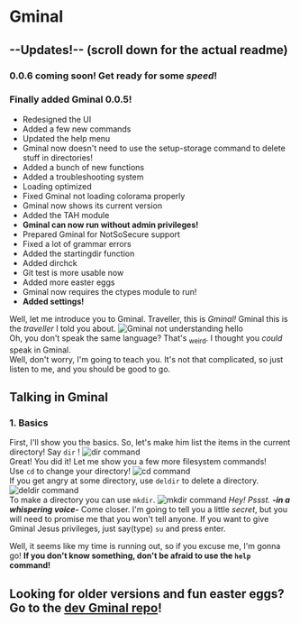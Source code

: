 # Gminal
## --Updates!-- (scroll down for the actual readme)
### 0.0.6 coming soon! Get ready for some _speed_!
### Finally added Gminal 0.0.5!
- Redesigned the UI
- Added a few new commands
- Updated the help menu
- Gminal now doesn't need to use the setup-storage command to delete stuff in directories!
- Added a bunch of new functions
- Added a troubleshooting system
- Loading optimized
- Fixed Gminal not loading colorama properly
- Gminal now shows its current version
- Added the TAH module
- **Gminal can now run without admin privileges!**
- Prepared Gminal for NotSoSecure support
- Fixed a lot of grammar errors
- Added the startingdir function
- Added dirchck
- Git test is more usable now
- Added more easter eggs
- Gminal now requires the ctypes module to run!
- **Added settings!**
  
  
Well, let me introduce you to Gminal.
Traveller, this is _Gminal!_ Gminal this is the _traveller_ I told you about.
![Gminal not understanding hello](https://github.com/ItzFimes/Gminal_dev/assets/83063145/2f306a46-32e0-4e37-a963-f1b96ce34561)   
Oh, you don't speak the same language? That's <sub>weird</sub>. I thought you _could_ speak in Gminal.  
Well, don't worry, I'm going to teach you. It's not that complicated, so just listen to me, and you should be good to go.

## Talking in Gminal
### 1. Basics
First, I'll show you the basics. So, let's make him list the items in the current directory! Say `dir` !
![dir command](https://github.com/ItzFimes/Gminal_dev/assets/83063145/1272104d-25f1-49ce-b578-b7fb76c68474)  
Great! You did it! Let me show you a few more filesystem commands!  
Use `cd` to change your directory! 
![cd command](https://github.com/ItzFimes/Gminal_dev/assets/83063145/0ec2caf5-9ac3-45a6-8e4a-eaa8467aa97a)  
If you get angry at some directory, use `deldir` to delete a directory.
![deldir command](https://github.com/ItzFimes/Gminal_dev/assets/83063145/07ebc261-d623-4059-8e92-09f39d451b9b)  
To make a directory you can use `mkdir`.
![mkdir command](https://github.com/ItzFimes/Gminal_dev/assets/83063145/15e56603-914d-4c32-a398-989f1136ed9b)
_Hey! Pssst._ _**-in a whispering voice-**_ Come closer. I'm going to tell you a little _secret_, but you will need to promise me that you won't tell anyone. If you want to give Gminal Jesus privileges, just say(type) `su` and press enter.  

Well, it seems like my time is running out, so if you excuse me, I'm gonna go! **If you don't know something, don't be afraid to use the `help` command!**

## Looking for older versions and fun easter eggs? Go to the [dev Gminal repo](https://github.com/ItzFimes/Gminal_dev)!
